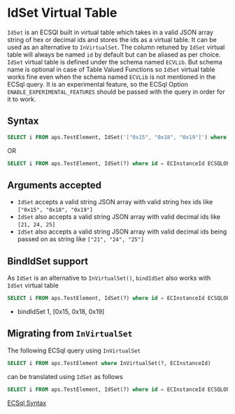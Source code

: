 # IdSet Virtual Table

`IdSet` is an ECSQl built in virtual table which takes in a valid JSON array string of hex or decimal ids and stores the ids as a virtual table. It can be used as an alternative to `InVirtualSet`. The column retuned by `IdSet` virtual table will always be named `id` by default but can be aliased as per choice. `IdSet` virtual table is defined under the schema named `ECVLib`. But schema name is optional in case of Table Valued Functions so `IdSet` virtual table works fine even when the schema named `ECVLib` is not mentioned in the ECSql query. It is an experimental feature, so the ECSql Option `ENABLE_EXPERIMENTAL_FEATURES` should be passed with the query in order for it to work.

## Syntax

```sql
SELECT i FROM aps.TestElement, IdSet('["0x15", "0x18", "0x19"]') where id = ECInstanceId ECSQLOPTIONS ENABLE_EXPERIMENTAL_FEATURES
```

OR

```sql
SELECT i FROM aps.TestElement, IdSet(?) where id = ECInstanceId ECSQLOPTIONS ENABLE_EXPERIMENTAL_FEATURES
```

## Arguments accepted

- `IdSet` accepts a valid string JSON array with valid string hex ids like `["0x15", "0x18", "0x19"]`
- `IdSet` also accepts a valid string JSON array with valid decimal ids like `[21, 24, 25]`
- `IdSet` also accepts a valid string JSON array with valid decimal ids being passed on as string like `["21", "24", "25"]`

## BindIdSet support

As `IdSet` is an alternative to `InVirtualSet()`, `bindIdSet` also works with `IdSet` virtual table

```sql
SELECT i FROM aps.TestElement, IdSet(?) where id = ECInstanceId ECSQLOPTIONS ENABLE_EXPERIMENTAL_FEATURES
```

- bindIdSet 1, [0x15, 0x18, 0x19]

## Migrating from `InVirtualSet`

The following ECSql query using `InVirtualSet`

```sql
SELECT i FROM aps.TestElement where InVirtualSet(?, ECInstanceId)
```

can be translated using `IdSet` as follows

```sql
SELECT i FROM aps.TestElement, IdSet(?) where id = ECInstanceId ECSQLOPTIONS ENABLE_EXPERIMENTAL_FEATURES
```

[ECSql Syntax](./index.md)
